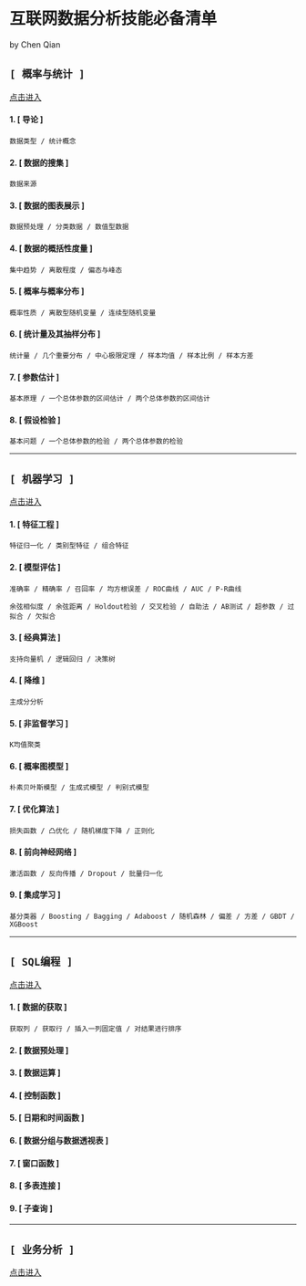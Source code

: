 # 互联网数据分析技能必备清单
  by Chen Qian

**`[ 概率与统计 ]`**    
------------------------------
[点击进入](https://github.com/AIChris-Qian/Checking-List/tree/main/%E6%A6%82%E7%8E%87%E4%B8%8E%E7%BB%9F%E8%AE%A1)

#### 1. [ 导论 ]
   `数据类型 / 统计概念`

#### 2. [ 数据的搜集 ]
   `数据来源`
   
#### 3. [ 数据的图表展示 ]
   `数据预处理 / 分类数据 / 数值型数据`

#### 4. [ 数据的概括性度量 ]
   `集中趋势 / 离散程度 / 偏态与峰态`

#### 5. [ 概率与概率分布 ]
   `概率性质 / 离散型随机变量 / 连续型随机变量`

#### 6. [ 统计量及其抽样分布 ]
   `统计量 / 几个重要分布 / 中心极限定理 / 样本均值 / 样本比例 / 样本方差` 

#### 7. [ 参数估计 ]
   `基本原理 / 一个总体参数的区间估计 / 两个总体参数的区间估计`

#### 8. [ 假设检验 ]
   `基本问题 / 一个总体参数的检验 / 两个总体参数的检验`

------------------------------


**`[ 机器学习 ]`**
------------------------------
[点击进入](https://github.com/AIChris-Qian/Checking-List/tree/main/%E6%9C%BA%E5%99%A8%E5%AD%A6%E4%B9%A0)

#### 1. [ 特征工程 ]
   `特征归一化 / 类别型特征 / 组合特征`

#### 2. [ 模型评估 ]
   `准确率 / 精确率 / 召回率 / 均方根误差 / ROC曲线 / AUC / P-R曲线`
   
   `余弦相似度 / 余弦距离 / Holdout检验 / 交叉检验 / 自助法 / AB测试 / 超参数 / 过拟合 / 欠拟合`
   
#### 3. [ 经典算法 ]
   `支持向量机 / 逻辑回归 / 决策树`

#### 4. [ 降维 ]
   `主成分分析`

#### 5. [ 非监督学习 ]
   `K均值聚类`

#### 6. [ 概率图模型 ]
   `朴素贝叶斯模型 / 生成式模型 / 判别式模型` 

#### 7. [ 优化算法 ]
   `损失函数 / 凸优化 / 随机梯度下降 / 正则化`

#### 8. [ 前向神经网络 ]
   `激活函数 / 反向传播 / Dropout / 批量归一化`
   
#### 9. [ 集成学习 ]
   `基分类器 / Boosting / Bagging / Adaboost / 随机森林 / 偏差 / 方差 / GBDT / XGBoost`
   
   
------------------------------


**`[ SQL编程 ]`**
------------------------------
[点击进入](https://github.com/AIChris-Qian/Checking-List/tree/main/SQL%E7%BC%96%E7%A8%8B)

#### 1. [ 数据的获取 ]

   `获取列 / 获取行 / 插入一列固定值 / 对结果进行排序`

#### 2. [ 数据预处理 ]


   
#### 3. [ 数据运算 ]


#### 4. [ 控制函数 ]


#### 5. [ 日期和时间函数 ]


#### 6. [ 数据分组与数据透视表 ]


#### 7. [ 窗口函数 ]


#### 8. [ 多表连接 ]

   
#### 9. [ 子查询 ]



------------------------------



**`[ 业务分析 ]`**
------------------------------
[点击进入](https://github.com/AIChris-Qian/Checking-List/tree/main/%E4%B8%9A%E5%8A%A1%E5%88%86%E6%9E%90)

